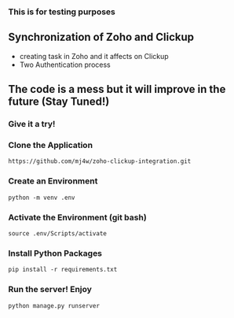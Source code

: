### This is for testing purposes

## Synchronization of Zoho and Clickup

- creating task in Zoho and it affects on Clickup
- Two Authentication process

## The code is a mess but it will improve in the future (Stay Tuned!)

### Give it a try!

### Clone the Application
```https://github.com/mj4w/zoho-clickup-integration.git```
### Create an Environment
```python -m venv .env```
### Activate the Environment (git bash)
```source .env/Scripts/activate```
### Install Python Packages
```pip install -r requirements.txt```
### Run the server! Enjoy
```python manage.py runserver```